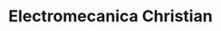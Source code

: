 ---
title: "Electromecanica Christian"
url: /general-fernandez-oro/electromecanica-christian/
shop: Autowerkstatt
---